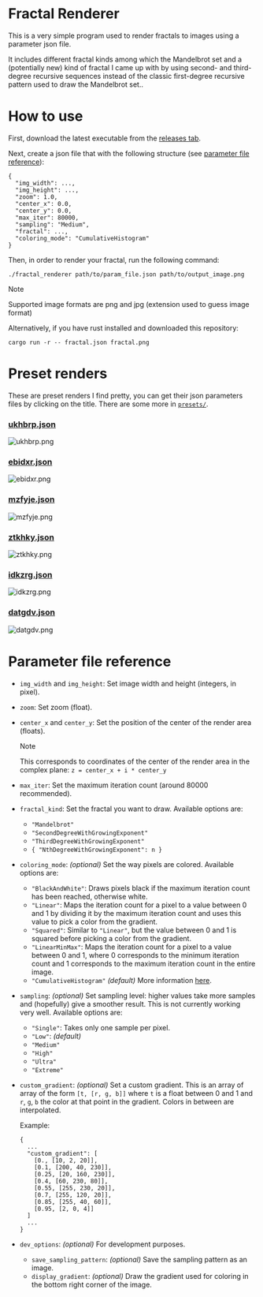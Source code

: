 # Fractal Renderer

This is a very simple program used to render fractals to images using a parameter json file.

It includes different fractal kinds among which the Mandelbrot set and a (potentially new) kind of fractal I came up with by using second- and third-degree recursive sequences instead of the classic first-degree recursive pattern used to draw the Mandelbrot set..

# How to use

First, download the latest executable from the [releases tab](https://github.com/valflrt/fractal_renderer/releases/latest).

Next, create a json file that with the following structure (see [parameter file reference](#parameter-file-reference)):

```jsonc
{
  "img_width": ...,
  "img_height": ...,
  "zoom": 1.0,
  "center_x": 0.0,
  "center_y": 0.0,
  "max_iter": 80000,
  "sampling": "Medium",
  "fractal": ...,
  "coloring_mode": "CumulativeHistogram"
}
```

Then, in order to render your fractal, run the following command:

```
./fractal_renderer path/to/param_file.json path/to/output_image.png
```

> [!NOTE]
> Supported image formats are png and jpg (extension used to guess image format)

Alternatively, if you have rust installed and downloaded this repository:

```
cargo run -r -- fractal.json fractal.png
```

# Preset renders

These are preset renders I find pretty, you can get their json parameters files by clicking on the title. There are some more in [`presets/`](./presets/).

### [ukhbrp.json](./presets/ukhbrp.json)

![ukhbrp.png](./presets/ukhbrp.png)

### [ebidxr.json](./presets/ebidxr.json)

![ebidxr.png](./presets/ebidxr.png)

### [mzfyje.json](./presets/mzfyje.json)

![mzfyje.png](./presets/mzfyje.png)

### [ztkhky.json](./presets/ztkhky.json)

![ztkhky.png](./presets/ztkhky.png)

### [idkzrg.json](./presets/idkzrg.json)

![idkzrg.png](./presets/idkzrg.png)

### [datgdv.json](./presets/datgdv.json)

![datgdv.png](./presets/datgdv.png)

# Parameter file reference

- `img_width` and `img_height`: Set image width and height (integers, in pixel).

- `zoom`: Set zoom (float).

- `center_x` and `center_y`: Set the position of the center of the render area (floats).

  > [!NOTE]
  > This corresponds to coordinates of the center of the render area in the complex plane: `z = center_x + i * center_y`

- `max_iter`: Set the maximum iteration count (around 80000 recommended).

- `fractal_kind`: Set the fractal you want to draw. Available options are:

  - `"Mandelbrot"`
  - `"SecondDegreeWithGrowingExponent"`
  - `"ThirdDegreeWithGrowingExponent"`
  - `{ "NthDegreeWithGrowingExponent": n }`

- `coloring_mode`: _(optional)_ Set the way pixels are colored. Available options are:

  - `"BlackAndWhite"`: Draws pixels black if the maximum iteration count has been reached, otherwise white.
  - `"Linear"`: Maps the iteration count for a pixel to a value between 0 and 1 by dividing it by the maximum iteration count and uses this value to pick a color from the gradient.
  - `"Squared"`: Similar to `"Linear"`, but the value between 0 and 1 is squared before picking a color from the gradient.
  - `"LinearMinMax"`: Maps the iteration count for a pixel to a value between 0 and 1, where 0 corresponds to the minimum iteration count and 1 corresponds to the maximum iteration count in the entire image.
  - `"CumulativeHistogram"` _(default)_ More information [here](https://en.wikipedia.org/wiki/Plotting_algorithms_for_the_Mandelbrot_set#Histogram_coloring).

- `sampling`: _(optional)_ Set sampling level: higher values take more samples and (hopefully) give a smoother result. This is not currently working very well. Available options are:

  - `"Single"`: Takes only one sample per pixel.
  - `"Low"`: _(default)_
  - `"Medium"`
  - `"High"`
  - `"Ultra"`
  - `"Extreme"`

- `custom_gradient`: _(optional)_ Set a custom gradient. This is an array of array of the form `[t, [r, g, b]]` where `t` is a float between 0 and 1 and `r`, `g`, `b` the color at that point in the gradient. Colors in between are interpolated.

  Example:

  ```
  {
    ...
    "custom_gradient": [
      [0., [10, 2, 20]],
      [0.1, [200, 40, 230]],
      [0.25, [20, 160, 230]],
      [0.4, [60, 230, 80]],
      [0.55, [255, 230, 20]],
      [0.7, [255, 120, 20]],
      [0.85, [255, 40, 60]],
      [0.95, [2, 0, 4]]
    ]
    ...
  }
  ```

- `dev_options`: _(optional)_ For development purposes.
  - `save_sampling_pattern`: _(optional)_ Save the sampling pattern as an image.
  - `display_gradient`: _(optional)_ Draw the gradient used for coloring in the bottom right corner of the image.
